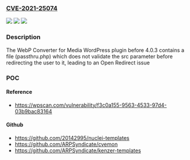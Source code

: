 ### [CVE-2021-25074](https://cve.mitre.org/cgi-bin/cvename.cgi?name=CVE-2021-25074)
![](https://img.shields.io/static/v1?label=Product&message=WebP%20Converter%20for%20Media%20%E2%80%93%20Convert%20WebP%20and%20AVIF%20%26%20Optimize%20Images&color=blue)
![](https://img.shields.io/static/v1?label=Version&message=4.0.3%3C%204.0.3%20&color=brighgreen)
![](https://img.shields.io/static/v1?label=Vulnerability&message=CWE-601%20URL%20Redirection%20to%20Untrusted%20Site%20('Open%20Redirect')&color=brighgreen)

### Description

The WebP Converter for Media WordPress plugin before 4.0.3 contains a file (passthru.php) which does not validate the src parameter before redirecting the user to it, leading to an Open Redirect issue

### POC

#### Reference
- https://wpscan.com/vulnerability/f3c0a155-9563-4533-97d4-03b9bac83164

#### Github
- https://github.com/20142995/nuclei-templates
- https://github.com/ARPSyndicate/cvemon
- https://github.com/ARPSyndicate/kenzer-templates


